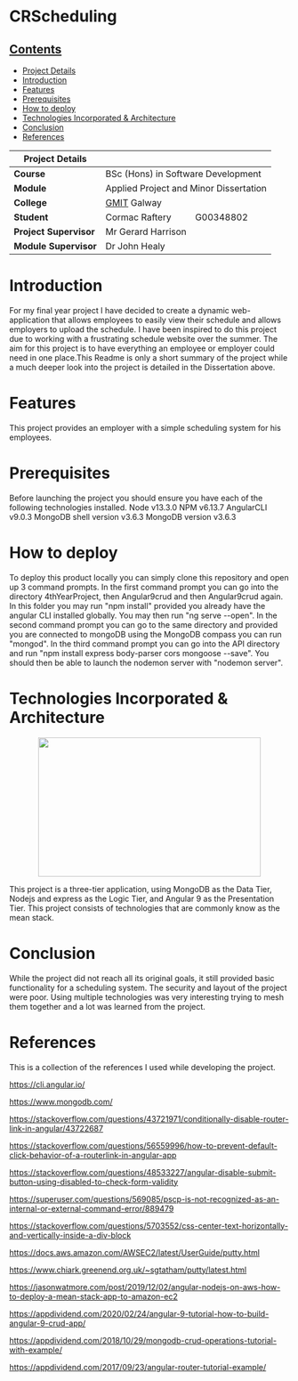 # CRScheduling

## [Contents](#contents)
* [Project Details](#details)
* [Introduction](#introduction)
* [Features](#features)
* [Prerequisites](#prerequisites)
* [How to deploy](#deploy)
* [Technologies Incorporated & Architecture](#architecture) 
* [Conclusion](#conclusion)
* [References](#references)

| Project Details   |     |
| --- | --- |
| **Course** | BSc (Hons) in Software Development  |
| **Module** |  Applied Project and Minor Dissertation |
| **College** | [GMIT](http://www.gmit.ie/) Galway |
| **Student** | Cormac Raftery &nbsp;&nbsp;&nbsp;&nbsp;&nbsp;&nbsp;&nbsp;&nbsp; G00348802 |
| **Project Supervisor** | Mr Gerard Harrison |
| **Module Supervisor** | Dr John Healy |

# Introduction<a name = "introduction"></a>
For my final year project I have decided to create a dynamic web-application that allows employees to easily view their schedule and allows employers to upload the schedule. I have been inspired to do this project due to working with a frustrating schedule website over the summer. The aim for this project is to have everything an employee or employer could need in one place.This Readme is only a short summary of the project while a much deeper look into the project is detailed in the Dissertation above.

# Features<a name = "features"></a>
This project provides an employer with a simple scheduling system for his employees.

# Prerequisites <a name = "prerequisites"></a>
Before launching the project you should ensure you have each of the following technologies installed.
Node v13.3.0
NPM v6.13.7
AngularCLI v9.0.3
MongoDB shell version v3.6.3
MongoDB version v3.6.3

# How to deploy<a name = "deploy"></a>
To deploy this product locally you can simply clone this repository and open up 3 command prompts. In the first command prompt you can go into the directory 4thYearProject, then Angular9crud and then Angular9crud again. In this folder you may run "npm install" provided you already have the angular CLI installed globally. You may then run "ng serve --open". In the second command prompt you can go to the same directory and provided you are connected to mongoDB using the MongoDB compass you can run "mongod". In the third command prompt you can go into the API directory and run "npm install express body-parser cors mongoose --save". You should then be able to launch the nodemon server with "nodemon server".

# Technologies Incorporated & Architecture<a name = "architecture"></a>
<p align="center"><img src="https://hackernoon.com/hn-images/0*Nq9iCe61Aq5IxUGl.png" width="400" height="250"></p>
This project is a three-tier application, using MongoDB as the Data Tier, Nodejs and express as the Logic Tier, and Angular 9 as the Presentation Tier. This project consists of technologies that are commonly know as the mean stack.

# Conclusion<a name = "conclusion"></a>
While the project did not reach all its original goals, it still provided basic functionality for a scheduling system. The security and layout of the project were poor. Using multiple technologies was very interesting trying to mesh them together and a lot was learned from the project.

# References<a name = "references"></a>
This is a collection of the references I used while developing the project.

https://cli.angular.io/

https://www.mongodb.com/

https://stackoverflow.com/questions/43721971/conditionally-disable-router-link-in-angular/43722687

https://stackoverflow.com/questions/56559996/how-to-prevent-default-click-behavior-of-a-routerlink-in-angular-app

https://stackoverflow.com/questions/48533227/angular-disable-submit-button-using-disabled-to-check-form-validity

https://superuser.com/questions/569085/pscp-is-not-recognized-as-an-internal-or-external-command-error/889479

https://stackoverflow.com/questions/5703552/css-center-text-horizontally-and-vertically-inside-a-div-block

https://docs.aws.amazon.com/AWSEC2/latest/UserGuide/putty.html

https://www.chiark.greenend.org.uk/~sgtatham/putty/latest.html

https://jasonwatmore.com/post/2019/12/02/angular-nodejs-on-aws-how-to-deploy-a-mean-stack-app-to-amazon-ec2

https://appdividend.com/2020/02/24/angular-9-tutorial-how-to-build-angular-9-crud-app/

https://appdividend.com/2018/10/29/mongodb-crud-operations-tutorial-with-example/

https://appdividend.com/2017/09/23/angular-router-tutorial-example/

